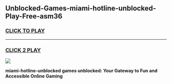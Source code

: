 
## Unblocked-Games-miami-hotline-unblocked-Play-Free-asm36
<h3>
<a href="https://premium76.site?title=miami-hotline-unblocked&ref=23A">CLICK TO PLAY</a></h3>
<hr>

<h3>
<a href="https://premium76.site?title=miami-hotline-unblocked&ref=23A">CLICK 2 PLAY</a>
  
</h3>

<a href="https://premium76.site?title=miami-hotline-unblocked&ref=23A"><img src="https://clearcache.store/games.png"></a>


**miami-hotline-unblocked games unblocked: Your Gateway to Fun and Accessible Online Gaming**
